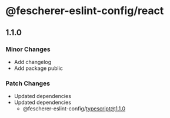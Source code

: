 # @fescherer-eslint-config/react

## 1.1.0

### Minor Changes

- Add changelog
- Add package public

### Patch Changes

- Updated dependencies
- Updated dependencies
  - @fescherer-eslint-config/typescript@1.1.0
